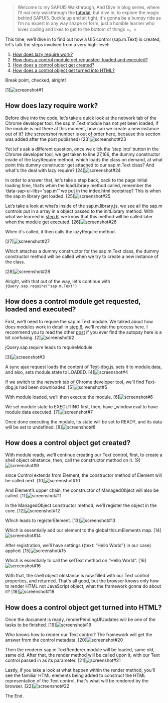 > Welcome to my SAPUI5 Walkthrough, And Dive In blog series, where I’ll not only walkthrough the [tutorial](https://sapui5.hana.ondemand.com/sdk/#docs/guide/3da5f4be63264db99f2e5b04c5e853db.html), but dive in, to explore the magic behind SAPUI5. Buckle up and sit tight, it's gonna be a bumpy ride as I’m no expert in any way shape or form, just a humble learner who loves coding and likes to get to the bottom of things =。=

This time, we’ll dive in to find out how a UI5 control (sap.m.Text) is created, let's talk the steps involved from a very high-level:

1. [How does lazy require work?](#how-does-lazy-require-work)
1. [How does a control module get requested, loaded and executed?](#how-does-a-control-module-get-requested-loaded-and-executed)
1. [How does a control object get created?](#how-does-a-control-object-get-created)
1. [How does a control object get turned into HTML?](#how-does-a-control-object-get-turned-into-html)

Break point, checked, alright!

[1]![screenshot#1](/walkthrough-dive-in-screens/step.3.1.png)

How does lazy require work?
---

Before dive into the code, let’s take a quick look at the network tab of the Chrome developer tool, the sap.m.Text module has not yet been loaded, if the module is not there at this moment, how can we create a new instance out of it? (the screenshot number is out of order here, because this section was added after the post published)
[23]![screenshot#23](/walkthrough-dive-in-screens/step.3.23.png)

Yet let's ask a different question, once we click the ’step into’ button in the Chrome developer tool, we get taken to line 27,166, the dummy constructor inside of the lazyRequire method, which loads the class on demand, at what point this dummy constructor get attached to our sap.m.Text class? And what's the deal with lazy require?
[24]![screenshot#24](/walkthrough-dive-in-screens/step.3.24.png)

In order to answer that, let’s take a step back, back to the page initial loading time, that’s when the loadLibrary method called, remember the ‘data-sap-ui-libs=“sap.m”’ we put in the index.html bootstrap? This is when the sap.m library get loaded.
[25]![screenshot#25](/walkthrough-dive-in-screens/step.3.25.png)

Let’s take a look at what’s inside of the sap.m.library.js, we see all the sap.m controls put in a array in a object passed to the initLibrary method. With what we learned in [step 6](step6.md), we know that this method will be called later when the module get executed.
[26]![screenshot#26](/walkthrough-dive-in-screens/step.3.26.png)

When it's called, it then calls the lazyRequire method.

[27]![screenshot#27](/walkthrough-dive-in-screens/step.3.27.png)

Which attaches a dummy constructor for the sap.m.Text class, the dummy constructor method will be called when we try to create a new instance of the class.

[28]![screenshot#28](/walkthrough-dive-in-screens/step.3.28.png)

Alright, with that out of the way, let's continue with `jQuery.sap.require("sap.m.Text")`

How does a control module get requested, loaded and executed?
---

First, we’ll need to require the sap.m.Text module. We talked about how does modules work in detail in [step 6](step6.md), we'll revisit the process here. I recommend you to read the other [post](step6.md) if you ever find the autopsy here is a bit confusing.
[2]![screenshot#2](/walkthrough-dive-in-screens/step.3.2.png)

jQuery.sap.require leads to requireModule.

[3]![screenshot#3](/walkthrough-dive-in-screens/step.3.3.png)

A sync ajax request loads the content of Text-dbg.js, sets it to module.data, and also, sets module.state to LOADED.
[4]![screenshot#4](/walkthrough-dive-in-screens/step.3.4.png)

If we switch to the network tab of Chrome developer tool, we’ll find Text-dbg.js had been downloaded.
[5]![screenshot#5](/walkthrough-dive-in-screens/step.3.5.png)

With module loaded, we’ll then execute the module.
[6]![screenshot#6](/walkthrough-dive-in-screens/step.3.6.png)

We set module state to EXECUTING first, then, have _window.eval to have module data executed.
[7]![screenshot#7](/walkthrough-dive-in-screens/step.3.7.png)

Once done executing the module, its state will be set to READY, and its data will be set to undefined.
[8]![screenshot#8](/walkthrough-dive-in-screens/step.3.8.png)

How does a control object get created?
---

With module ready, we’ll continue creating our Text control, first, to create a shell object oInstance, then, call the constructor method on it.
[9]![screenshot#9](/walkthrough-dive-in-screens/step.3.9.png)

since Control extends from Element, the constructor method of Element will be called next.
[10]![screenshot#10](/walkthrough-dive-in-screens/step.3.10.png)

And Element’s upper chain, the constructor of ManagedObject will also be called.
[11]![screenshot#11](/walkthrough-dive-in-screens/step.3.11.png)

In the ManagedObject constructor method, we’ll register the object in the core.
[12]![screenshot#12](/walkthrough-dive-in-screens/step.3.12.png)

Which leads to registerElement.
[13]![screenshot#13](/walkthrough-dive-in-screens/step.3.13.png)

Which is essentially add our element to the global this.mElements map.
[14]![screenshot#14](/walkthrough-dive-in-screens/step.3.14.png)

After registration, we’ll have settings ({text: “Hello World”} in our case) applied.
[15]![screenshot#15](/walkthrough-dive-in-screens/step.3.15.png)

Which is essentially to call the setText method on “Hello World”.
[16]![screenshot#16](/walkthrough-dive-in-screens/step.3.16.png)

With that, the shell object oInstance is now filled with our Text control properties, and returned. That's all good, but the browser knows only how to render HTML not JavaScript object, what the framework gonna do about it?
[18]![screenshot#18](/walkthrough-dive-in-screens/step.3.18.png)

How does a control object get turned into HTML?
---

Once the document is ready, renderPendingUIUpdates will be one of the tasks to be finished.
[19]![screenshot#19](/walkthrough-dive-in-screens/step.3.19.png)

Who knows how to render our Text control? The framework will get the answer from the control metadata.
[20]![screenshot#20](/walkthrough-dive-in-screens/step.3.20.png)

Then the renderer sap.m.TextRenderer module will be loaded, same old, same old. After that, the render method will be called upon it, with our Text control passed in as its parameter.
[21]![screenshot#21](/walkthrough-dive-in-screens/step.3.21.png)

Lastly, if you take a look at what happen within the render method, you'll see the familiar HTML elements being added to construct the HTML representation of the Text control, that's what will be rendered by the browser.
[22]![screenshot#22](/walkthrough-dive-in-screens/step.3.22.png)

The End.
